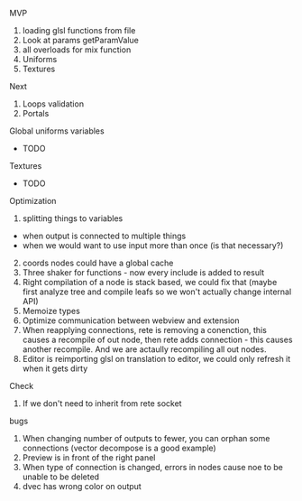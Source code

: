 MVP

1. loading glsl functions from file
2. Look at params getParamValue
3. all overloads for mix function
4. Uniforms
5. Textures

Next

1. Loops validation
4. Portals

Global uniforms variables
- TODO

Textures
- TODO

Optimization
1. splitting things to variables
 - when output is connected to multiple things
 - when we would want to use input more than once (is that necessary?)
2. coords nodes could have a global cache
3. Three shaker for functions - now every include is added to result
4. Right compilation of a node is stack based, we could fix that (maybe first analyze tree and compile leafs so we won't actually change internal API)
5. Memoize types
6. Optimize communication between webview and extension
7. When reapplying connections, rete is removing a conenction, this causes a recompile of out node, then rete adds connection - this causes another recompile. And we are actaully recompiling all out nodes.
8. Editor is reimporting glsl on translation to editor, we could only refresh it when it gets dirty

Check
1. If we don't need to inherit from rete socket

bugs
1. When changing number of outputs to fewer, you can orphan some connections (vector decompose is a good example)
2. Preview is in front of the right panel
3. When type of connection is changed, errors in nodes cause noe to be unable to be deleted
4. dvec has wrong color on output
